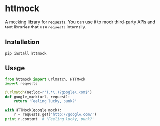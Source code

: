 httmock
=======

A mocking library for `requests`. You can use it to mock third-party APIs and 
test libraries that use `requests` internally.

Installation
------------

    pip install httmock
    
Usage
-----

```python
from httmock import urlmatch, HTTMock
import requests

@urlmatch(netloc=r'(.*\.)?google\.com$')
def google_mock(url, request):
    return 'Feeling lucky, punk?'

with HTTMock(google_mock):
    r = requests.get('http://google.com/')
print r.content  # 'Feeling lucky, punk?'
```
